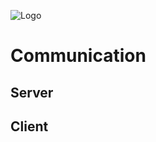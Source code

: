 <style type='text/css'>
img[alt="Logo"]{
    display:block;
    margin: 0 auto;
}
</style>
![Logo](https://d9iixa2xxa0x2.cloudfront.net/i/w_192/f11ceb88-1356-55a6-b33e-c387c1876bd5.png?urc=f87e3deb-5101-43e5-aab7-9f203db13837)
# Communication

## Server

## Client
